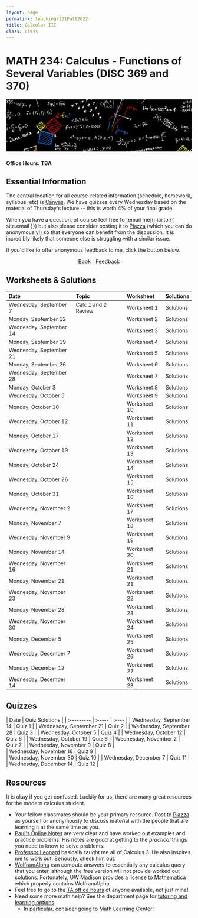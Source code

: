 ```yaml
---
layout: page
permalink: teaching/221Fall2022
title: Calculus III
class: class
---
```


# MATH 234: Calculus - Functions of Several Variables  (DISC 369 and 370)
![fire calculus picture](/images/projects/calculus1.jpg)

#### **Office Hours:**  TBA

## Essential Information

The central location for all course-related information (schedule, homework, syllabus, etc) is [Canvas](https://canvas.wisc.edu/courses/261730). We have quizzes every Wednesday based on the material of Thursday's lecture -- this is worth 4% of your final grade.

When you have a question, of course feel free to [email me](mailto:{{ site.email }}) but also please consider posting it to [Piazza](https://piazza.com/class/kt4qkk7ybq74jg) (which you can do anonymously!) so that everyone can benefit from the discussion. It is incredibly likely that someone else is struggling with a similar issue. 

If you'd like to offer anonymous feedback to me, click the button below.

<div class="button-container" style="text-align: center">
    <a href="https://www.cengage.com/c/calculus-8e-stewart/9781285740621PF/" class="button" style="margin:5px">
    <i class="fas fa-book" aria-hidden="true"></i>
    Book
    </a>
    <a href="https://forms.gle/vWJiy4654gcWQoDA8" class="button" style="margin:5px">
    <i class="fas fa-comment" aria-hidden="true"></i>
    Feedback
    </a>
</div>


## Worksheets & Solutions

| Date | Topic | Worksheet |  Solutions |
| :--------- | :---------  | :-----  | :---- |
| Wednesday, September 7   | Calc 1 and 2 Review | Worksheet 1 | Solutions | 
| Monday, September 12 |  | Worksheet 2 | Solutions  | 
| Wednesday, September 14 |  | Worksheet 3 | Solutions  | 
| Monday, September 19 |  | Worksheet 4 | Solutions  | 
| Wednesday, September 21 |  | Worksheet 5 | Solutions  |
| Monday, September 26|  | Worksheet 6 | Solutions | 
| Wednesday, September 28 |  | Worksheet 7 | Solutions |
| Monday, October 3 |  | Worksheet 8 | Solutions |
| Wednesday, October 5 | | Worksheet 9 | Solutions |
| Monday, October 10 |  | Worksheet 10 | Solutions|
| Wednesday, October 12 |  | Worksheet 11 | Solutions |
| Monday, October 17 |  | Worksheet 12 | Solutions |
| Wednesday, October 19 |  | Worksheet 13 | Solutions |
| Monday, October 24 |  | Worksheet 14 | Solutions |
| Wednesday, October 26 |   | Worksheet 15 | Solutions |
| Monday, October 31 |  | Worksheet 16 | Solutions |
| Wednesday, November 2 |   | Worksheet 17 | Solutions |
| Monday, November 7 |  | Worksheet 18 | Solutions |
| Wednesday, November 9 |  | Worksheet 19 | Solutions |
| Monday, November 14 |  | Worksheet 20 | Solutions |
| Wednesday, November 16 |   | Worksheet 21 | Solutions |
| Monday, November 21 |  | Worksheet 21 | Solutions |
| Wednesday, November 23 |  | Worksheet 22 | Solutions |
| Monday, November 28 |  | Worksheet 23 | Solutions |
| Wednesday, November 30 |  | Worksheet 24 | Solutions |
| Monday, December 5 |   | Worksheet 25 | Solutions |
| Wednesday, December 7 |  | Worksheet 26 | Solutions |
| Monday, December 12 |  | Worksheet 27 | Solutions |
| Wednesday, December 14 |  | Worksheet 28 | Solutions |


## Quizzes

| Date | Quiz Solutions |
| :--------- | :-----  | :---- |
| Wednesday, September 14 | Quiz 1 |
| Wednesday, September 21 |  Quiz 2  |
| Wednesday, September 28 | Quiz 3 |
| Wednesday, October 5 |  Quiz 4 |
| Wednesday, October 12  | Quiz 5 |
| Wednesday, October 19 |  Quiz 6 |
| Wednesday, November 2 |  Quiz 7 |
| Wednesday, November 9 |  Quiz 8 |  
| Wednesday, November 16 |  Quiz 9 |  
| Wednesday, November 30 |  Quiz 10  | 
| Wednesday, December 7 |  Quiz 11 |  
| Wednesday, December 14 |  Quiz 12 | 



## Resources

It is okay if you get confused. Luckily for us, there are many great resources for the modern calculus student. 

- Your fellow classmates should be your primary resource. Post to [Piazza](https://piazza.com/class/l6l9x5kjrjm77d) as yourself or anonymously to discuss material with the people that are learning it at the same time as you.
- [Paul's Online Notes](https://tutorial.math.lamar.edu/Classes/CalcIII/CalcIII.aspx) are very clear and have worked out examples and practice problems. His notes are good at getting to the *practical* things you need to know to solve problems.
- [Professor Leonard](https://www.youtube.com/channel/UCoHhuummRZaIVX7bD4t2czg) basically taught me all of Calculus 3. He also inspires me to work out. Seriously, check him out.
- [WolframAlpha](https://www.wolframalpha.com/) can compute answers to essentially any calculus query that you enter, although the free version will not provide worked out solutions. Fortunately, UW Madison provides [a license to Mathematica](https://software.wisc.edu/cgi-bin/ssl/csl_download.cgi) which properly contains WolframAlpha.
- Feel free to go to the [TA office hours](https://canvas.wisc.edu/courses/212363/pages/office-hours?module_item_id=2833122) of anyone available, not just mine!
- Need some more math help? See the department page for [tutoring and learning options](https://math.wisc.edu/undergraduate/mlc/).
  - In particular, consider going to [Math Learning Center](https://math.wisc.edu/undergraduate/mlc/)!